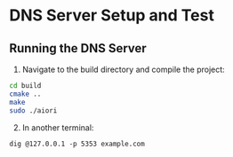 # DNS Server Setup and Test

## Running the DNS Server

1. Navigate to the build directory and compile the project:
```bash
cd build
cmake ..
make
sudo ./aiori
```
2. In another terminal:
```
dig @127.0.0.1 -p 5353 example.com
```
